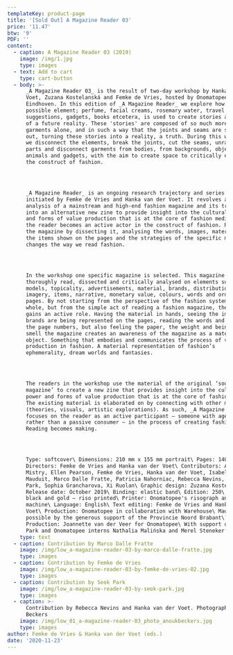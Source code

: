 ```yaml
---
templateKey: product-page
title: '[Sold Out] A Magazine Reader 03'
price: '11.47'
btw: '9'
PDF: ''
content:
  - caption: A Magazine Reader 03 (2019)
    image: /img/1.jpg
    type: images
  - text: Add to cart
    type: cart-button
  - body: >-
      _A Magazine Reader 03_ is the result of two-day workshop by Hanka van der
      Voet, Zuzana Kostelanská and Femke de Vries, hosted by Onomatopee in
      Eindhoven. In this edition of _A Magazine Reader_ we explore how every
      possible element; perfume, facial creams, rosemary water, travel
      suggestions, gadgets, books etcetera, is used to create stories and myths
      of a future reality. These 'stories' are composed of so much more than
      garments alone, and in such a way that the joints and seams are smoothed
      out, turning these stories into a reality, a truth. During this workshop
      we disconnect the elements, break the joints, cut the seams, unravel body
      parts and disconnect garments from bodies, from backgrounds, objects,
      animals and gadgets, with the aim to create space to critically explore
      the construct of fashion.




      _A Magazine Reader_ is an ongoing research trajectory and series of zines
      initiated by Femke de Vries and Hanka van der Voet. It revolves around the
      analysis of a mainstream and high-end fashion magazine and its translation
      into an alternative new zine to provide insight into the cultural power
      and forms of value production that is at the core of fashion media. In it,
      the reader becomes an active actor in the construct of fashion. Re-reading
      the magazine by dissecting it, analysing the words, images, materiality,
      the items shown on the pages and the strategies of the specific magazine
      changes the way we read fashion.




      In the workshop one specific magazine is selected. This magazine is
      thoroughly read, dissected and critically analysed on elements such as
      models, topicality, advertisements, material, brands, distribution,
      imagery, items, narrative, monetary value, colours, words and order of
      pages. By not starting from the perspective of the fashion system as a
      whole, but from the simple act of reading a fashion magazine, the reader
      gains an active role. Having the material in hands, seeing the images, how
      brands are being represented on the pages, reading the words and tracing
      the page numbers, but also feeling the paper, the weight and being able to
      smell the magazine creates an awareness of the magazine as a material
      object. Something that embodies and communicates the process of value
      production in fashion. A material representation of fashion’s
      ephemerality, dream worlds and fantasies.




      The readers in the workshop use the material of the original ‘source
      magazine’ to create a new zine that provides insight into the cultural
      power and forms of value production that is at the core of fashion media.
      The existing material is elaborated on by connecting with other material
      (theories, visuals, artistic explorations). As such, _A Magazine Reader_
      focuses on the reader as an active participant – someone with agency
      rather than a passive consumer – in the process of creating fashion.
      Reading becomes making.




      Type: softcover\ Dimensions: 210 mm x 155 mm portrait\ Pages: 140\ Art
      Directors: Femke de Vries and Hanka van der Voet\ Contributors: Abhaya
      Mistry, Ellen Pearson, Femke de Vries, Hanka van der Voet, Isabelle
      Mauduit, Marco Dalle Fratte, Patricia Nahorniac, Rebecca Nevins, Seok
      Park, Sophia Grancharova, Xi Ruolan\ Graphic design: Zuzana Kostelanská\
      Release date: October 2019\ Binding: elastic band\ Edition: 250\ Color:
      black and gold – riso printed\ Printer: Onomatopee's risograph and copy
      machine\ Language: English\ Text editing: Femke de Vries and Hanka van der
      Voet\ Production: Onomatopee in collaboration with Warehouse\ Made
      possible by the generous support of the Provincie Noord Brabant\
      Production: Joannette van der Veer for Onomatopee\ With support of Seok
      Park and Onomatopee interns Nathalia Malińska and Merel Steneker
    type: text
  - caption: Contribution by Marco Dalle Fratte
    image: /img/low_a-magazine-reader-03-by-marco-dalle-fratte.jpg
    type: images
  - caption: Contribution by Femke de Vries
    image: /img/low_a-magazine-reader-03-by-femke-de-vries-02.jpg
    type: images
  - caption: Contribution by Seok Park
    image: /img/low_a-magazine-reader-03-by-seok-park.jpg
    type: images
  - caption: >-
      Contribution by Rebecca Nevins and Hanka van der Voet. Photography: Anouk
      Beckers
    image: /img/low_01_a-magazine-reader-03_photo_anoukbeckers.jpg
    type: images
author: Femke de Vries & Hanka van der Voet (eds.)
date: '2020-11-23'
---
```


